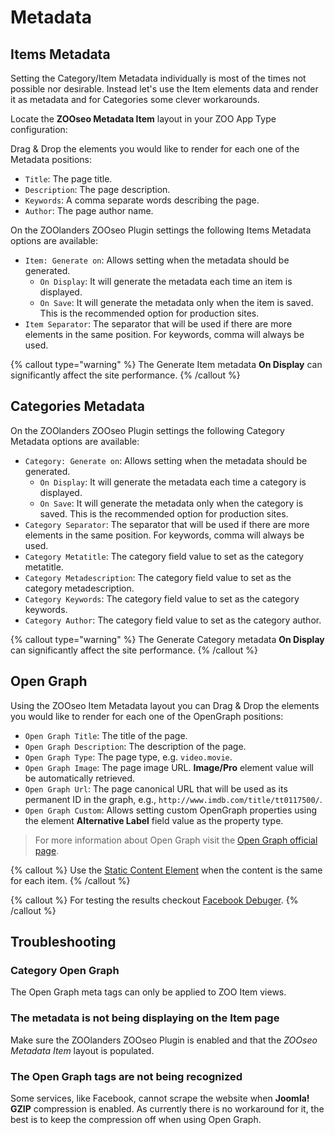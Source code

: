 # Metadata

## Items Metadata

Setting the Category/Item Metadata individually is most of the times not possible nor desirable. Instead let's use the Item elements data and render it as metadata and for Categories some clever workarounds.

Locate the **ZOOseo Metadata Item** layout in your ZOO App Type configuration:

Drag & Drop the elements you would like to render for each one of the Metadata positions:

- `Title`: The page title.
- `Description`: The page description.
- `Keywords`: A comma separate words describing the page.
- `Author`: The page author name.

On the ZOOlanders ZOOseo Plugin settings the following Items Metadata options are available:

- `Item: Generate on`: Allows setting when the metadata should be generated.
  - `On Display`: It will generate the metadata each time an item is displayed.
  - `On Save`: It will generate the metadata only when the item is saved. This is the recommended option for production sites.
- `Item Separator`: The separator that will be used if there are more elements in the same position. For keywords, comma will always be used.

{% callout type="warning" %}
The Generate Item metadata **On Display** can significantly affect the site performance.
{% /callout %}

## Categories Metadata

On the ZOOlanders ZOOseo Plugin settings the following Category Metadata options are available:

- `Category: Generate on`: Allows setting when the metadata should be generated.
  - `On Display`: It will generate the metadata each time a category is displayed.
  - `On Save`: It will generate the metadata only when the category is saved. This is the recommended option for production sites.
- `Category Separator`: The separator that will be used if there are more elements in the same position. For keywords, comma will always be used.
- `Category Metatitle`: The category field value to set as the category metatitle.
- `Category Metadescription`: The category field value to set as the category metadescription.
- `Category Keywords`: The category field value to set as the category keywords.
- `Category Author`: The category field value to set as the category author.

{% callout type="warning" %}
The Generate Category metadata **On Display** can significantly affect the site performance.
{% /callout %}

## Open Graph

Using the ZOOseo Item Metadata layout you can Drag & Drop the elements you would like to render for each one of the OpenGraph positions:

- `Open Graph Title`: The title of the page.
- `Open Graph Description`: The description of the page.
- `Open Graph Type`: The page type, e.g. `video.movie`.
- `Open Graph Image`: The page image URL. **Image/Pro** element value will be automatically retrieved.
- `Open Graph Url`: The page canonical URL that will be used as its permanent ID in the graph, e.g., `http://www.imdb.com/title/tt0117500/`.
- `Open Graph Custom`: Allows setting custom OpenGraph properties using the element **Alternative Label** field value as the property type.

> For more information about Open Graph visit the [Open Graph official page](http://ogp.me/).

{% callout %}
Use the [Static Content Element](../elements/el-static-content.md) when the content is the same for each item.
{% /callout %}

{% callout %}
For testing the results checkout [Facebook Debuger](https://www.facebook.com/login.php?next=https%3A%2F%2Fdevelopers.facebook.com%2Ftools%2Fdebug%2F).
{% /callout %}

## Troubleshooting

### Category Open Graph

The Open Graph meta tags can only be applied to ZOO Item views.

### The metadata is not being displaying on the Item page

Make sure the ZOOlanders ZOOseo Plugin is enabled and that the *ZOOseo Metadata Item* layout is populated.

### The Open Graph tags are not being recognized

Some services, like Facebook, cannot scrape the website when **Joomla! GZIP** compression is enabled. As currently there is no workaround for it, the best is to keep the compression off when using Open Graph.
